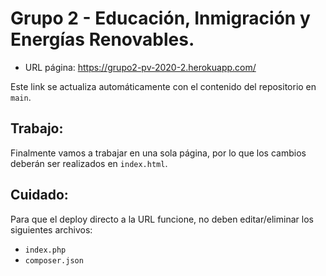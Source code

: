 # Grupo 2 - Educación, Inmigración y Energías Renovables.

- URL página: https://grupo2-pv-2020-2.herokuapp.com/

Este link se actualiza automáticamente con el contenido del repositorio en `main`.

## Trabajo:
Finalmente vamos a trabajar en una sola página, por lo que los cambios deberán ser realizados en `index.html`.

## Cuidado:
Para que el deploy directo a la URL funcione, no deben editar/eliminar los siguientes archivos:
- `index.php`
- `composer.json`
